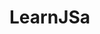 <!--
 * @Author: George Wu
 * @Date: 2020-08-05 21:45:35
 * @LastEditors: George Wu
 * @LastEditTime: 2020-08-05 22:01:56
 * @FilePath: \LearnJS\README.md
-->
# LearnJSa